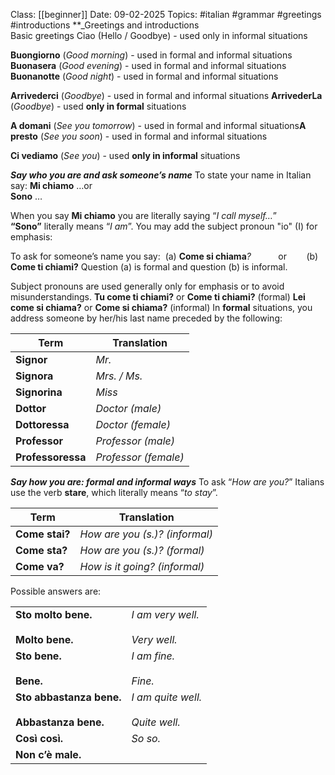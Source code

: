 Class: [[beginner]]
Date: 09-02-2025
Topics: #italian #grammar #greetings #introductions 
**_Greetings and introductions  
Basic greetings
Ciao (Hello / Goodbye) - used only in informal situations

**Buongiorno** (_Good morning_) - used in formal and informal situations
**Buonasera** (_Good evening_) - used in formal and informal situations
**Buonanotte** (_Good night_) - used in formal and informal situations

**Arrivederci** (_Goodbye_) - used in formal and informal situations
**ArrivederLa** (_Goodbye_) - used **only in formal** situations

**A domani** (_See you tomorrow_) - used in formal and informal situations**A presto** (_See you soon_) - used in formal and informal situations

**Ci vediamo** (_See you_) - used **only in informal** situations

**_Say who you are and ask someone’s name_**
To state your name in Italian say:
**Mi chiamo** …or  
**Sono** …

When you say **Mi chiamo** you are literally saying “_I call myself…_”  
**“Sono”** literally means “_I am_”. You may add the subject pronoun "io" (I) for emphasis:

To ask for someone’s name you say:
 (a) **Come si chiama**_?_           or        (b) **Come ti chiami?**
Question (a) is formal and question (b) is informal.

Subject pronouns are used generally only for emphasis or to avoid misunderstandings.
**Tu come ti chiami?** or **Come ti chiami?** (formal)
**Lei come si chiama?** or **Come si chiama?** (informal)
In **formal** situations, you address someone by her/his last name preceded by the following:

| Term              | Translation          |
| ----------------- | -------------------- |
| **Signor**        | _Mr._                |
| **Signora**       | _Mrs. / Ms._         |
| **Signorina**     | _Miss_               |
| **Dottor**        | _Doctor (male)_      |
| **Dottoressa**    | _Doctor (female)_    |
| **Professor**     | _Professor (male)_   |
| **Professoressa** | _Professor (female)_ |

**_Say how you are: formal and informal ways_**
To ask “_How are you?_” Italians use the verb **stare**, which literally means “_to stay_”.

| Term           | Translation                    |
| -------------- | ------------------------------ |
| **Come stai?** | _How are you (s.)? (informal)_ |
| **Come sta?**  | _How are you (s.)? (formal)_   |
| **Come va?**   | _How is it going? (informal)_  |
Possible answers are: 

|                                                            |                                         |
| ---------------------------------------------------------- | --------------------------------------- |
| **Sto molto bene.**<br><br>**Molto bene.**                 | _I am very well._<br><br>_Very well._   |
| **Sto bene.**<br><br>**Bene.**                             | _I am fine._<br><br>_Fine._             |
| **Sto abbastanza bene.**<br><br>**Abbastanza bene.  <br>** | _I am quite well._<br><br>_Quite well._ |
| **Così così.**                                             | _So so._                                |
| **Non c’è male.**                                          |                                         |
